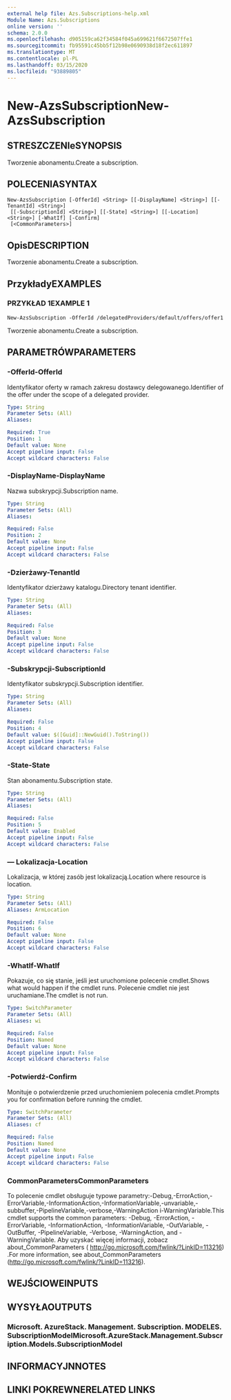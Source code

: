 ```yaml
---
external help file: Azs.Subscriptions-help.xml
Module Name: Azs.Subscriptions
online version: ''
schema: 2.0.0
ms.openlocfilehash: d905159ca62f34584f045a699621f6672507ffe1
ms.sourcegitcommit: fb95591c45bb5f12b98e0690938d18f2ec611897
ms.translationtype: MT
ms.contentlocale: pl-PL
ms.lasthandoff: 03/15/2020
ms.locfileid: "93889805"
---
```

# <span data-ttu-id="dfb38-101">New-AzsSubscription</span><span class="sxs-lookup"><span data-stu-id="dfb38-101">New-AzsSubscription</span></span>

## <span data-ttu-id="dfb38-102">STRESZCZENIe</span><span class="sxs-lookup"><span data-stu-id="dfb38-102">SYNOPSIS</span></span>
<span data-ttu-id="dfb38-103">Tworzenie abonamentu.</span><span class="sxs-lookup"><span data-stu-id="dfb38-103">Create a subscription.</span></span>

## <span data-ttu-id="dfb38-104">POLECENIA</span><span class="sxs-lookup"><span data-stu-id="dfb38-104">SYNTAX</span></span>

```
New-AzsSubscription [-OfferId] <String> [[-DisplayName] <String>] [[-TenantId] <String>]
 [[-SubscriptionId] <String>] [[-State] <String>] [[-Location] <String>] [-WhatIf] [-Confirm]
 [<CommonParameters>]
```

## <span data-ttu-id="dfb38-105">Opis</span><span class="sxs-lookup"><span data-stu-id="dfb38-105">DESCRIPTION</span></span>
<span data-ttu-id="dfb38-106">Tworzenie abonamentu.</span><span class="sxs-lookup"><span data-stu-id="dfb38-106">Create a subscription.</span></span>

## <span data-ttu-id="dfb38-107">Przykłady</span><span class="sxs-lookup"><span data-stu-id="dfb38-107">EXAMPLES</span></span>

### <span data-ttu-id="dfb38-108">PRZYKŁAD 1</span><span class="sxs-lookup"><span data-stu-id="dfb38-108">EXAMPLE 1</span></span>
```
New-AzsSubscription -OfferId /delegatedProviders/default/offers/offer1
```

<span data-ttu-id="dfb38-109">Tworzenie abonamentu.</span><span class="sxs-lookup"><span data-stu-id="dfb38-109">Create a subscription.</span></span>

## <span data-ttu-id="dfb38-110">PARAMETRÓW</span><span class="sxs-lookup"><span data-stu-id="dfb38-110">PARAMETERS</span></span>

### <span data-ttu-id="dfb38-111">-OfferId</span><span class="sxs-lookup"><span data-stu-id="dfb38-111">-OfferId</span></span>
<span data-ttu-id="dfb38-112">Identyfikator oferty w ramach zakresu dostawcy delegowanego.</span><span class="sxs-lookup"><span data-stu-id="dfb38-112">Identifier of the offer under the scope of a delegated provider.</span></span>

```yaml
Type: String
Parameter Sets: (All)
Aliases:

Required: True
Position: 1
Default value: None
Accept pipeline input: False
Accept wildcard characters: False
```

### <span data-ttu-id="dfb38-113">-DisplayName</span><span class="sxs-lookup"><span data-stu-id="dfb38-113">-DisplayName</span></span>
<span data-ttu-id="dfb38-114">Nazwa subskrypcji.</span><span class="sxs-lookup"><span data-stu-id="dfb38-114">Subscription name.</span></span>

```yaml
Type: String
Parameter Sets: (All)
Aliases:

Required: False
Position: 2
Default value: None
Accept pipeline input: False
Accept wildcard characters: False
```

### <span data-ttu-id="dfb38-115">-Dzierżawy</span><span class="sxs-lookup"><span data-stu-id="dfb38-115">-TenantId</span></span>
<span data-ttu-id="dfb38-116">Identyfikator dzierżawy katalogu.</span><span class="sxs-lookup"><span data-stu-id="dfb38-116">Directory tenant identifier.</span></span>

```yaml
Type: String
Parameter Sets: (All)
Aliases:

Required: False
Position: 3
Default value: None
Accept pipeline input: False
Accept wildcard characters: False
```

### <span data-ttu-id="dfb38-117">-Subskrypcji</span><span class="sxs-lookup"><span data-stu-id="dfb38-117">-SubscriptionId</span></span>
<span data-ttu-id="dfb38-118">Identyfikator subskrypcji.</span><span class="sxs-lookup"><span data-stu-id="dfb38-118">Subscription identifier.</span></span>

```yaml
Type: String
Parameter Sets: (All)
Aliases:

Required: False
Position: 4
Default value: $([Guid]::NewGuid().ToString())
Accept pipeline input: False
Accept wildcard characters: False
```

### <span data-ttu-id="dfb38-119">-State</span><span class="sxs-lookup"><span data-stu-id="dfb38-119">-State</span></span>
<span data-ttu-id="dfb38-120">Stan abonamentu.</span><span class="sxs-lookup"><span data-stu-id="dfb38-120">Subscription state.</span></span>

```yaml
Type: String
Parameter Sets: (All)
Aliases:

Required: False
Position: 5
Default value: Enabled
Accept pipeline input: False
Accept wildcard characters: False
```

### <span data-ttu-id="dfb38-121">— Lokalizacja</span><span class="sxs-lookup"><span data-stu-id="dfb38-121">-Location</span></span>
<span data-ttu-id="dfb38-122">Lokalizacja, w której zasób jest lokalizacją.</span><span class="sxs-lookup"><span data-stu-id="dfb38-122">Location where resource is location.</span></span>

```yaml
Type: String
Parameter Sets: (All)
Aliases: ArmLocation

Required: False
Position: 6
Default value: None
Accept pipeline input: False
Accept wildcard characters: False
```

### <span data-ttu-id="dfb38-123">-WhatIf</span><span class="sxs-lookup"><span data-stu-id="dfb38-123">-WhatIf</span></span>
<span data-ttu-id="dfb38-124">Pokazuje, co się stanie, jeśli jest uruchomione polecenie cmdlet.</span><span class="sxs-lookup"><span data-stu-id="dfb38-124">Shows what would happen if the cmdlet runs.</span></span>
<span data-ttu-id="dfb38-125">Polecenie cmdlet nie jest uruchamiane.</span><span class="sxs-lookup"><span data-stu-id="dfb38-125">The cmdlet is not run.</span></span>

```yaml
Type: SwitchParameter
Parameter Sets: (All)
Aliases: wi

Required: False
Position: Named
Default value: None
Accept pipeline input: False
Accept wildcard characters: False
```

### <span data-ttu-id="dfb38-126">-Potwierdź</span><span class="sxs-lookup"><span data-stu-id="dfb38-126">-Confirm</span></span>
<span data-ttu-id="dfb38-127">Monituje o potwierdzenie przed uruchomieniem polecenia cmdlet.</span><span class="sxs-lookup"><span data-stu-id="dfb38-127">Prompts you for confirmation before running the cmdlet.</span></span>

```yaml
Type: SwitchParameter
Parameter Sets: (All)
Aliases: cf

Required: False
Position: Named
Default value: None
Accept pipeline input: False
Accept wildcard characters: False
```

### <span data-ttu-id="dfb38-128">CommonParameters</span><span class="sxs-lookup"><span data-stu-id="dfb38-128">CommonParameters</span></span>
<span data-ttu-id="dfb38-129">To polecenie cmdlet obsługuje typowe parametry:-Debug,-ErrorAction,-ErrorVariable,-InformationAction,-InformationVariable,-unvariable,-subbuffer,-PipelineVariable,-verbose,-WarningAction i-WarningVariable.</span><span class="sxs-lookup"><span data-stu-id="dfb38-129">This cmdlet supports the common parameters: -Debug, -ErrorAction, -ErrorVariable, -InformationAction, -InformationVariable, -OutVariable, -OutBuffer, -PipelineVariable, -Verbose, -WarningAction, and -WarningVariable.</span></span> <span data-ttu-id="dfb38-130">Aby uzyskać więcej informacji, zobacz about_CommonParameters ( http://go.microsoft.com/fwlink/?LinkID=113216) .</span><span class="sxs-lookup"><span data-stu-id="dfb38-130">For more information, see about_CommonParameters (http://go.microsoft.com/fwlink/?LinkID=113216).</span></span>

## <span data-ttu-id="dfb38-131">WEJŚCIOWE</span><span class="sxs-lookup"><span data-stu-id="dfb38-131">INPUTS</span></span>

## <span data-ttu-id="dfb38-132">WYSYŁA</span><span class="sxs-lookup"><span data-stu-id="dfb38-132">OUTPUTS</span></span>

### <span data-ttu-id="dfb38-133">Microsoft. AzureStack. Management. Subscription. MODELES. SubscriptionModel</span><span class="sxs-lookup"><span data-stu-id="dfb38-133">Microsoft.AzureStack.Management.Subscription.Models.SubscriptionModel</span></span>

## <span data-ttu-id="dfb38-134">INFORMACYJN</span><span class="sxs-lookup"><span data-stu-id="dfb38-134">NOTES</span></span>

## <span data-ttu-id="dfb38-135">LINKI POKREWNE</span><span class="sxs-lookup"><span data-stu-id="dfb38-135">RELATED LINKS</span></span>
